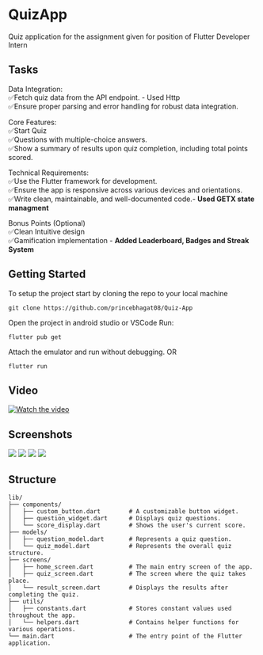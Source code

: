 # QuizApp

Quiz application for the assignment given for position of Flutter Developer Intern

## Tasks
<p>
Data Integration:<br>
✅Fetch quiz data from the API endpoint. - Used Http<br>
✅Ensure proper parsing and error handling for robust data integration. 
</p>

Core Features:<br>
✅Start Quiz<br>
✅Questions with multiple-choice answers.<br>
✅Show a summary of results upon quiz completion, including total points scored.<br>


Technical Requirements:<br>
✅Use the Flutter framework for development.<br>
✅Ensure the app is responsive across various devices and orientations.<br>
✅Write clean, maintainable, and well-documented code.- <b>Used GETX state managment</b><br>


Bonus Points (Optional)<br>
✅Clean Intuitive design<br>
✅Gamification implementation - <b>Added Leaderboard, Badges and Streak System</b><br>

## Getting Started
To setup the project start by cloning the repo to your local machine 
``` 
git clone https://github.com/princebhagat08/Quiz-App
```

Open the project in android studio or VSCode
Run:
```
flutter pub get
```

Attach the emulator and run without debugging.
OR
```
flutter run
```

## Video

[![Watch the video](https://i9.ytimg.com/vi_webp/7rf8BLjxUS0/mq2.webp?sqp=CPjBuLwG-oaymwEmCMACELQB8quKqQMa8AEB-AH-CYAC0AWKAgwIABABGEEgWShyMA8=&rs=AOn4CLA8T37hIEwvwmdlqu94aHPvTSdHVA)](https://youtu.be/7rf8BLjxUS0)






## Screenshots
<img src='https://github.com/princebhagat08/Quiz-App/blob/main/Screenshots/1.png'>
<img src='https://github.com/princebhagat08/Quiz-App/blob/main/Screenshots/2.png'>
<img src='https://github.com/princebhagat08/Quiz-App/blob/main/Screenshots/new.png'>
<img src='https://github.com/princebhagat08/Quiz-App/blob/main/Screenshots/4.png'>





## Structure 
```
lib/
├── components/
│   ├── custom_button.dart        # A customizable button widget.
│   ├── question_widget.dart      # Displays quiz questions.
│   └── score_display.dart        # Shows the user's current score.
├── models/
│   ├── question_model.dart       # Represents a quiz question.
│   └── quiz_model.dart           # Represents the overall quiz structure.
├── screens/
│   ├── home_screen.dart          # The main entry screen of the app.
│   ├── quiz_screen.dart          # The screen where the quiz takes place.
│   └── result_screen.dart        # Displays the results after completing the quiz.
├── utils/
│   ├── constants.dart            # Stores constant values used throughout the app.
│   └── helpers.dart              # Contains helper functions for various operations.
└── main.dart                     # The entry point of the Flutter application.
```



